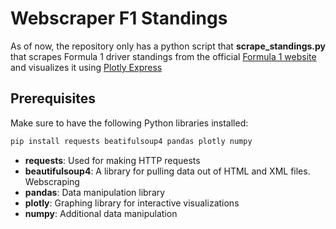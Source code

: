 # Webscraper F1 Standings
As of now, the repository only has a python script that **scrape_standings.py** that scrapes Formula 1 driver standings from the official [Formula 1 website](https://www.formula1.com/en/results.html/2023/drivers.html) and visualizes it using [Plotly Express](https://plotly.com/python/plotly-express/)

## Prerequisites
Make sure to have the following Python libraries installed:


```bash
pip install requests beatifulsoup4 pandas plotly numpy
```

- **requests**: Used for making HTTP requests
- **beautifulsoup4**: A library for pulling data out of HTML and XML files. Webscraping
- **pandas**: Data manipulation library
- **plotly**: Graphing library for interactive visualizations
- **numpy**: Additional data manipulation


